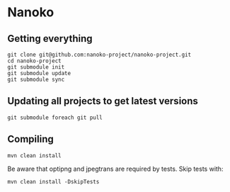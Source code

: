 Nanoko
======

Getting everything
------------------

	git clone git@github.com:nanoko-project/nanoko-project.git
	cd nanoko-project
	git submodule init
	git submodule update
	git submodule sync

Updating all projects to get latest versions
--------------------------------------------

    git submodule foreach git pull

Compiling
---------

	mvn clean install

Be aware that optipng and jpegtrans are required by tests. Skip tests with:

	mvn clean install -DskipTests

